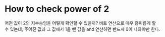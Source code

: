 # How to check power of 2
어떤 값이 2의 지수승임을 어떻게 확인할 수 있을까? 비트 연산으로 매우 흥미롭게 할 수 있는데, 주어진 값과 그 값에서 1을 뺀 값을 and 연산하면 반드시 0이 나와야만 한다.  
